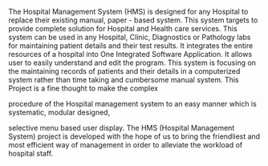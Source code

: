 The Hospital Management System (HMS) is designed for any Hospital to replace their existing manual, paper - based system. This system targets to provide complete solution for Hospital and Health care services. This system can be used in any Hospital, Clinic, Diagnostics or Pathology labs for maintaining patient details and their test results. It integrates the entire resources of a hospital into One Integrated Software Application. It allows user to easily understand and edit the program. This system is focusing on the maintaining records of patients and their details in a computerized system rather than time taking and cumbersome manual system.
This Project is a fine thought to make the complex

procedure of the Hospital management system to an easy manner which is systematic, modular designed,


selective menu based user display. The HMS (Hospital Management System) project is developed with the hope of us to bring the friendliest and most efficient way of management in order to alleviate the workload of hospital staff.
